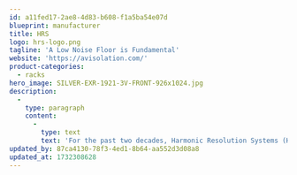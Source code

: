 ```yaml
---
id: a11fed17-2ae8-4d83-b608-f1a5ba54e07d
blueprint: manufacturer
title: HRS
logo: hrs-logo.png
tagline: 'A Low Noise Floor is Fundamental'
website: 'https://avisolation.com/'
product-categories:
  - racks
hero_image: SILVER-EXR-1921-3V-FRONT-926x1024.jpg
description:
  -
    type: paragraph
    content:
      -
        type: text
        text: 'For the past two decades, Harmonic Resolution Systems (HRS) has worked tirelessly to develop a high-performance product line that offers flexible, modular, and cost-effective solutions to obtain the true performing arts magic these exceptional systems can achieve. While developing a “one size fits all” solution may have been more convenient for us and our dealer network, HRS let the engineering principles and our extensive listening test protocol guide us to the ideal solution for each component type and system location to achieve the best result. We have made this approach extremely adjustable so that as your system and components change, the HRS System can adapt to all your system needs.'
updated_by: 87ca4130-78f3-4ed1-8b64-aa552d3d08a8
updated_at: 1732308628
---
```

